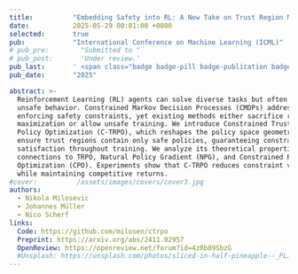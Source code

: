 ```yaml
---
title:          "Embedding Safety into RL: A New Take on Trust Region Methods"
date:           2025-05-29 00:01:00 +0800
selected:       true
pub:            "International Conference on Machine Learning (ICML)"
# pub_pre:        "Submitted to "
# pub_post:       'Under review.'
pub_last:       ' <span class="badge badge-pill badge-publication badge-success">Spotlight</span>'
pub_date:       "2025"

abstract: >-
  Reinforcement Learning (RL) agents can solve diverse tasks but often exhibit
  unsafe behavior. Constrained Markov Decision Processes (CMDPs) address this by
  enforcing safety constraints, yet existing methods either sacrifice reward
  maximization or allow unsafe training. We introduce Constrained Trust Region
  Policy Optimization (C-TRPO), which reshapes the policy space geometry to
  ensure trust regions contain only safe policies, guaranteeing constraint
  satisfaction throughout training. We analyze its theoretical properties and
  connections to TRPO, Natural Policy Gradient (NPG), and Constrained Policy
  Optimization (CPO). Experiments show that C-TRPO reduces constraint violations
  while maintaining competitive returns.
#cover:          /assets/images/covers/cover3.jpg
authors:
  - Nikola Milosevic
  - Johannes Müller
  - Nico Scherf
links:
  Code: https://github.com/milosen/ctrpo
  Preprint: https://arxiv.org/abs/2411.02957
  OpenReview: https://openreview.net/forum?id=4zRb89SbzG
  #Unsplash: https://unsplash.com/photos/sliced-in-half-pineapple--_PLJZmHZzk
---
```

